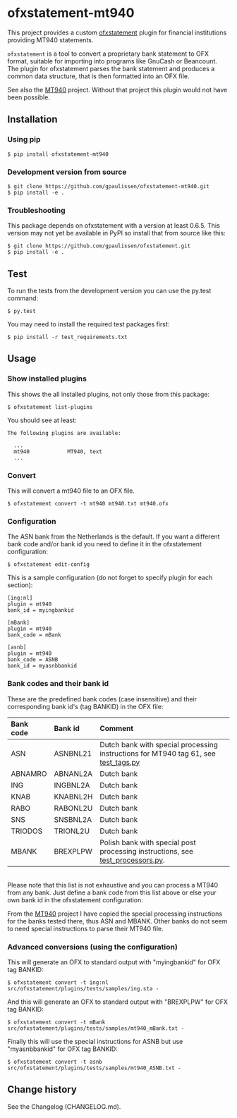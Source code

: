 # ofxstatement-mt940

This project provides a custom
[ofxstatement](https://github.com/kedder/ofxstatement) plugin for
financial institutions providing MT940 statements.

`ofxstatement` is a tool to convert a proprietary bank statement to OFX
format, suitable for importing into programs like GnuCash or Beancount. The
plugin for ofxstatement parses the bank statement and produces a common data
structure, that is then formatted into an OFX file.

See also the [MT940](https://github.com/WoLpH/mt940) project. Without that
project this plugin would not have been possible.

## Installation

### Using pip

```
$ pip install ofxstatement-mt940
```

### Development version from source

```
$ git clone https://github.com/gpaulissen/ofxstatement-mt940.git
$ pip install -e .
```

### Troubleshooting

This package depends on ofxstatement with a version at least 0.6.5. This
version may not yet be available in PyPI so install that from source like
this:
```
$ git clone https://github.com/gpaulissen/ofxstatement.git
$ pip install -e .
```

## Test

To run the tests from the development version you can use the py.test command:

```
$ py.test
```

You may need to install the required test packages first:

```
$ pip install -r test_requirements.txt
```

## Usage

### Show installed plugins

This shows the all installed plugins, not only those from this package:

```
$ ofxstatement list-plugins
```

You should see at least:

```
The following plugins are available:

  ...
  mt940            MT940, text
  ...

```

### Convert

This will convert a mt940 file to an OFX file.

```
$ ofxstatement convert -t mt940 mt940.txt mt940.ofx
```

### Configuration

The ASN bank from the Netherlands is the default. If you want a
different bank code and/or bank id you need to define it in the ofxstatement
configuration:

```
$ ofxstatement edit-config
```

This is a sample configuration (do not forget to specify plugin for each section):

```
[ing:nl]
plugin = mt940
bank_id = myingbankid

[mBank]
plugin = mt940
bank_code = mBank

[asnb]
plugin = mt940
bank_code = ASNB
bank_id = myasnbbankid

```

### Bank codes and their bank id

These are the predefined bank codes (case insensitive) and their corresponding
bank id's (tag BANKID) in the OFX file:

| Bank code | Bank id  | Comment |
| :-------- | :------  | :------ |
| ASN 			| ASNBNL21 | Dutch bank with special processing instructions for MT940 tag 61, see [test_tags.py](https://github.com/WoLpH/mt940/blob/develop/mt940_tests/test_tags.py) |
| ABNAMRO		| ABNANL2A | Dutch bank
| ING				| INGBNL2A | Dutch bank
| KNAB			| KNABNL2H | Dutch bank
| RABO			| RABONL2U | Dutch bank
| SNS				| SNSBNL2A | Dutch bank
| TRIODOS		| TRIONL2U | Dutch bank
| MBANK			| BREXPLPW | Polish bank with special post processing instructions, see [test_processors.py](https://github.com/WoLpH/mt940/blob/develop/mt940_tests/test_processors.py). |

\
Please note that this list is not exhaustive and you can process a MT940 from
any bank.  Just define a bank code from this list above or else your own bank
id in the ofxstatement configuration.

From the [MT940](https://github.com/WoLpH/mt940) project I have copied the
special processing instructions for the banks tested there, thus ASN and
MBANK. Other banks do not seem to need special instructions to parse their
MT940 file.

### Advanced conversions (using the configuration)

This will generate an OFX to standard output with "myingbankid" for OFX tag BANKID:

```
$ ofxstatement convert -t ing:nl src/ofxstatement/plugins/tests/samples/ing.sta -
```

And this will generate an OFX to standard output with "BREXPLPW" for OFX tag BANKID:

```
$ ofxstatement convert -t mBank src/ofxstatement/plugins/tests/samples/mt940_mBank.txt -
```

Finally this will use the special instructions for ASNB but use "myasnbbankid" for
OFX tag BANKID:

```
$ ofxstatement convert -t asnb src/ofxstatement/plugins/tests/samples/mt940_ASNB.txt -
```

## Change history

See the Changelog (CHANGELOG.md).
